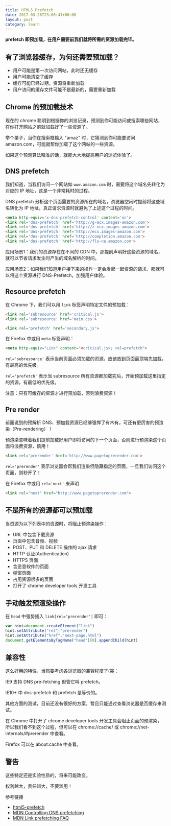 ```yaml
---
title: HTML5 Prefetch
date: 2017-03-26T23:00:41+00:00
layout: post
category: learn
---
```


**prefetch 即预加载，在用户需要前我们就将所需的资源加载完毕。**

## 有了浏览器缓存，为何还需要预加载？

- 用户可能是第一次访问网站，此时还无缓存
- 用户可能清空了缓存
- 缓存可能已经过期，资源将重新加载
- 用户访问的缓存文件可能不是最新的，需要重新加载

## Chrome 的预加载技术

现在的 chrome 聪明到根据你的浏览记录，预测到你可能访问或搜索哪些网站，在你打开网站之前就加载好了一些资源了。

举个栗子，当你在搜索框输入 "amaz" 时，它猜测到你可能要访问 amazon.com，可能就帮你加载了这个网站的一些资源。

如果这个预测算法精准的话，就能大大地提高用户的浏览体验了。

## DNS prefetch

我们知道，当我们访问一个网站如 `www.amazon.com` 时，需要将这个域名先转化为对应的 IP 地址，这是一个非常耗时的过程。

DNS prefetch 分析这个页面需要的资源所在的域名，浏览器空闲时提前将这些域名转化为 IP 地址，真正请求资源时就避免了上述这个过程的时间。

```html
<meta http-equiv='x-dns-prefetch-control' content='on'>
<link rel='dns-prefetch' href='http://g-ecx.images-amazon.com'>
<link rel='dns-prefetch' href='http://z-ecx.images-amazon.com'>
<link rel='dns-prefetch' href='http://ecx.images-amazon.com'>
<link rel='dns-prefetch' href='http://completion.amazon.com'>
<link rel='dns-prefetch' href='http://fls-na.amazon.com'>
```

应用场景1：我们的资源存在在不同的 CDN 中，那提前声明好这些资源的域名，就可以节省请求发生时产生的域名解析的时间。

应用场景2：如果我们知道用户接下来的操作一定会发起一起资源的请求，那就可以将这个资源进行 DNS-Prefetch，加强用户体验。

## Resource prefetch

在 Chrome 下，我们可以用 `link` 标签声明特定文件的预加载：

```html
<link rel='subresource' href='critical.js'>
<link rel='subresource' href='main.css'>

<link rel='prefetch' href='secondary.js'>
```

在 Firefox 中或用 `meta` 标签声明：

```html
<meta http-equiv="Link" content="<critical.js>; rel=prefetch">
```

`rel='subresource'` 表示当前页面必须加载的资源，应该放到页面最顶端先加载，有最高的优先级。

`rel='prefetch'` 表示当 subresource 所有资源都加载完后，开始预加载这里指定的资源，有最低的优先级。

注意：只有可缓存的资源才进行预加载，否则浪费资源！

## Pre render

前面说到的预解析 DNS、预加载资源已经够强悍了有木有，可还有更厉害的预渲染（Pre-rendering）！

预渲染意味着我们提前加载好用户即将访问的下一个页面，否则进行预渲染这个页面将浪费资源，慎用！

```html
<link rel='prerender' href='http://www.pagetoprerender.com'>
```

`rel='prerender'` 表示浏览器会帮我们渲染但隐藏指定的页面，一旦我们访问这个页面，则秒开了！

在 Firefox 中或用 `rel='next'` 来声明

```html
<link rel="next" href="http://www.pagetoprerender.com">
```

## 不是所有的资源都可以预加载

当资源为以下列表中的资源时，将阻止预渲染操作：

- URL 中包含下载资源
- 页面中包含音频、视频
- POST、PUT 和 DELETE 操作的 ajax 请求
- HTTP 认证(Authentication)
- HTTPS 页面
- 含恶意软件的页面
- 弹窗页面
- 占用资源很多的页面
- 打开了 chrome developer tools 开发工具

## 手动触发预渲染操作

在 `head` 中强势插入 `link[rel='prerender']` 即可：

```js
var hint=document.createElement("link")
hint.setAttribute("rel","prerender")
hint.setAttribute("href","next-page.html")
document.getElementsByTagName("head")[0].appendChild(hint)
```

## 兼容性

这么好用的特性，当然要考虑各浏览器的兼容程度了(哭：

IE9 支持 DNS pre-fetching 但管它叫 prefetch。

IE10+ 中 dns-prefetch 和 prefetch 是等价的。

其他方面的测试，目前还没有很好的方案，暂且只能通过查看浏览器是否缓存来测试。

在 Chrome 中打开了 chrome developer tools 开发工具会阻止页面的预渲染，所以我们看不到这个过程，但可以在 chrome://cache/ 或 chrome://net-internals/#prerender 中查看。

Firefox 可以在 about:cache 中查看。

## 警告

这些特定还是实验性质的，将来可能改变。

权利越大，责任越大，不要滥用！

参考链接

* [html5-prefetch](https://medium.com/@luisvieira_gmr/html5-prefetch-1e54f6dda15d)
* [MDN Controlling DNS prefetching](https://developer.mozilla.org/en-US/docs/Web/HTTP/Controlling_DNS_prefetching)
* [MDN Link prefetching FAQ](https://developer.mozilla.org/en-US/docs/Web/HTTP/Link_prefetching_FAQ)
